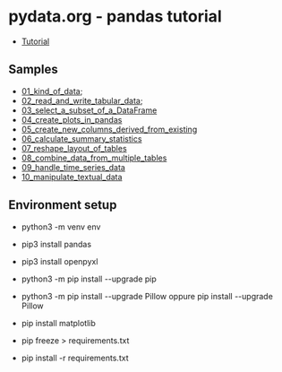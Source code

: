 # pydata.org - pandas tutorial 

- [Tutorial](https://pandas.pydata.org/docs/getting_started/intro_tutorials)

## Samples

- [01_kind_of_data](01_kind_of_data.py);
- [02_read_and_write_tabular_data](02_read_and_write_tabular_data.py);
- [03_select_a_subset_of_a_DataFrame](03_select_a_subset_of_a_DataFrame.py)
- [04_create_plots_in_pandas](04_create_plots_in_pandas.py)
- [05_create_new_columns_derived_from_existing](05_create_new_columns_derived_from_existing.py)
- [06_calculate_summary_statistics](06_calculate_summary_statistics.py)
- [07_reshape_layout_of_tables](07_reshape_layout_of_tables.py)
- [08_combine_data_from_multiple_tables](08_combine_data_from_multiple_tables.py)
- [09_handle_time_series_data](09_handle_time_series_data.py)
- [10_manipulate_textual_data](10_manipulate_textual_data.py)

## Environment setup

- python3 -m venv env
- pip3 install pandas
- pip3 install openpyxl
- python3 -m pip install --upgrade pip
- python3 -m pip install --upgrade Pillow
  oppure pip install --upgrade Pillow
- pip install matplotlib
- pip freeze > requirements.txt

- pip install -r requirements.txt
